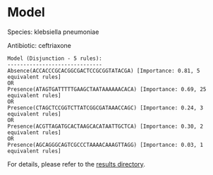
# Model

Species: klebsiella pneumoniae

Antibiotic: ceftriaxone

```
Model (Disjunction - 5 rules):
------------------------------
Absence(ACCACCCGCACGGCGACTCCGCGGTATACGA) [Importance: 0.81, 5 equivalent rules]
OR
Presence(ATAGTGATTTTTGAAGCTAATAAAAAACACA) [Importance: 0.69, 25 equivalent rules]
OR
Presence(CTAGCTCCGGTCTTATCGGCGATAAACCAGC) [Importance: 0.24, 3 equivalent rules]
OR
Presence(ACGTTAGATGCACTAAGCACATAATTGCTCA) [Importance: 0.30, 2 equivalent rules]
OR
Presence(AGCAGGGCAGTCGCCCTAAAACAAAGTTAGG) [Importance: 0.03, 1 equivalent rules]

```

For details, please refer to the [results directory](../../../../../results/scm_b/klebsiella+pneumoniae/ceftriaxone/repeat_1/).

